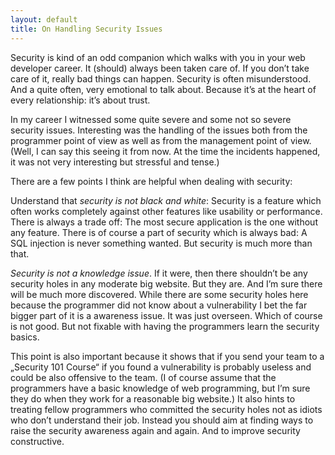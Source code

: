 ```yaml
---
layout: default
title: On Handling Security Issues
---
```


Security is kind of an odd companion which walks with you in your web developer career. It (should) always been taken care of. If you don’t take care of it, really bad things can happen. Security is often misunderstood. And a quite often, very emotional to talk about. Because it’s at the heart of every relationship: it’s about trust.

In my career I witnessed some quite severe and some not so severe security issues. Interesting was the handling of the issues both from the programmer point of view as well as from the management point of view. (Well, I can say this seeing it from now. At the time the incidents happened, it was not very interesting but stressful and tense.)

There are a few points I think are helpful when dealing with security:

Understand that *security is not black and white*: Security is a feature which often works completely against other features like usability or performance. There is always a trade off: The most secure application is the one without any feature. There is of course a part of security which is always bad: A SQL injection is never something wanted. But security is much more than that.

*Security is not a knowledge issue*. If it were, then there shouldn’t be any security holes in any moderate big website. But they are. And I’m sure there will be much more discovered. While there are some security holes here because the programmer did not know about a vulnerability I bet the far bigger part of it is a awareness issue. It was just overseen. Which of course is not good. But not fixable with having the programmers learn the security basics.

This point is also important because it shows that if you send your team to a „Security 101 Course“ if you found a vulnerability is probably useless and could be also offensive to the team. (I of course assume that the programmers have a basic knowledge of web programming, but I’m sure they do when they work for a reasonable big website.) It also hints to treating fellow programmers who committed the security holes not as idiots who don’t understand their job. Instead you should aim at finding ways to raise the security awareness again and again. And to improve security constructive.



